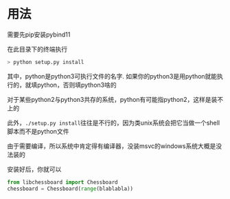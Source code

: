 # 用法

需要先pip安装pybind11

在此目录下的终端执行

```bash
> python setup.py install
```

其中，python是python3可执行文件的名字. 如果你的python3是用python就能执行的，就填python，否则填python3啥的

对于某些python2与python3共存的系统，python有可能指python2，这样是装不上的

此外，`./setup.py install`往往是不行的，因为类unix系统会把它当做一个shell脚本而不是python文件

由于需要编译，所以系统中肯定得有编译器，没装msvc的windows系统大概是没法装的

安装好后，你就可以

```Python
from libchessboard import Chessboard
chessboard = Chessboard(range(blablabla))
```
